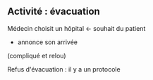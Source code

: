 Activité : évacuation
---------------------

Médecin choisit un hôpital <- souhait du patient

+ annonce son arrivée

(compliqué et relou)

Refus d'évacuation : il y a un protocole

